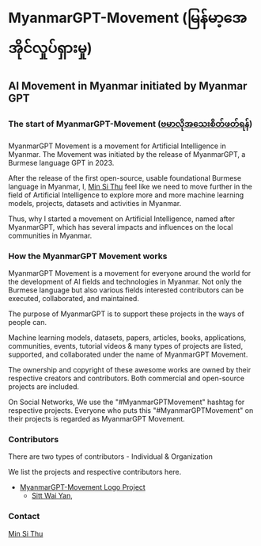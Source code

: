 # MyanmarGPT-Movement (မြန်မာ့အေအိုင်လှုပ်ရှားမှု)
## AI Movement in Myanmar initiated by Myanmar GPT 

### The start of MyanmarGPT-Movement ([ဗမာလိုအသေးစိတ်ဖတ်ရန်](https://github.com/MyanmarGPT-Movement/MyanmarGPT-Movement))

MyanmarGPT Movement is a movement for Artificial Intelligence in Myanmar.
The Movement was initiated by the release of MyanmarGPT, a Burmese language GPT in 2023.

After the release of the first open-source, usable foundational Burmese language in Myanmar, I, [Min Si Thu](https://github.com/MinSiThu) feel like we need to move further in the field of Artificial Intelligence to explore more and more machine learning models, projects, datasets and activities in Myanmar.

Thus, why I started a movement on Artificial Intelligence, named after MyanmarGPT, which has several impacts and influences on the local communities in Myanmar.

### How the MyanmarGPT Movement works

MyanmarGPT Movement is a movement for everyone around the world for the development of AI fields and technologies in Myanmar. 
Not only the Burmese language but also various fields interested contributors can be executed, collaborated, and maintained.

The purpose of MyanmarGPT is to support these projects in the ways of people can.

Machine learning models, datasets, papers, articles, books, applications, communities, events, tutorial videos & many types of projects are listed, supported, and collaborated under the name of MyanmarGPT Movement.

The ownership and copyright of these awesome works are owned by their respective creators and contributors. 
Both commercial and open-source projects are included.

On Social Networks, We use the "#MyanmarGPTMovement" hashtag for respective projects.
Everyone who puts this "#MyanmarGPTMovement" on their projects is regarded as MyanmarGPT Movement.

### Contributors

There are two types of contributors - Individual & Organization

We list the projects and respective contributors here.

- [MyanmarGPT-Movement Logo Project]()
  - [Sitt Wai Yan](), []()



### Contact
[Min Si Thu](https://www.linkedin.com/in/min-si-thu/)

